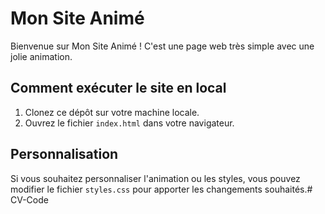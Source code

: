 # Mon Site Animé

Bienvenue sur Mon Site Animé ! C'est une page web très simple avec une jolie animation.

## Comment exécuter le site en local

1. Clonez ce dépôt sur votre machine locale.
2. Ouvrez le fichier `index.html` dans votre navigateur.

## Personnalisation

Si vous souhaitez personnaliser l'animation ou les styles, vous pouvez modifier le fichier `styles.css` pour apporter les changements souhaités.# CV-Code
